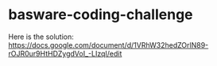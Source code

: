 # basware-coding-challenge
Here is the solution: https://docs.google.com/document/d/1VRhW32hedZOrlN89-rOJR0ur9HtHDZygdVoI_-LIzqI/edit
